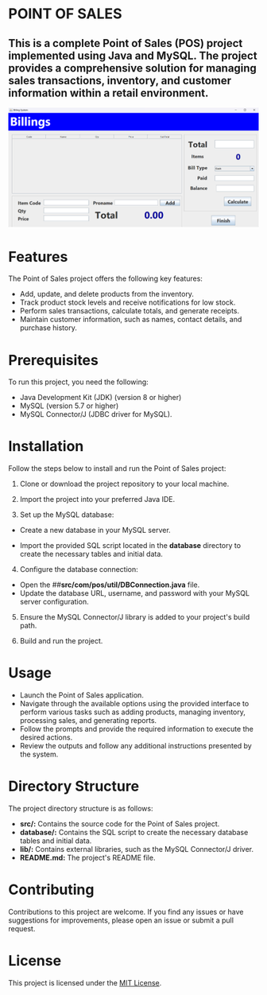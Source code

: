 # **POINT OF SALES**
## This is a complete Point of Sales (POS) project implemented using Java and MySQL. The project provides a comprehensive solution for managing sales transactions, inventory, and customer information within a retail environment.


![Alternate Text](/PointOfSales/src/Home.png)


# Features
The Point of Sales project offers the following key features:

- Add, update, and delete products from the inventory.
- Track product stock levels and receive notifications for low stock.
- Perform sales transactions, calculate totals, and generate receipts.
- Maintain customer information, such as names, contact details, and purchase history.

# Prerequisites

To run this project, you need the following:

- Java Development Kit (JDK) (version 8 or higher)
- MySQL (version 5.7 or higher)
- MySQL Connector/J (JDBC driver for MySQL).


# Installation

Follow the steps below to install and run the Point of Sales project:

1. Clone or download the project repository to your local machine.

2. Import the project into your preferred Java IDE.

3. Set up the MySQL database:

- Create a new database in your MySQL server.

- Import the provided SQL script located in the **database** directory to create the necessary tables and initial data.

4. Configure the database connection:

- Open the ##**src/com/pos/util/DBConnection.java** file.
- Update the database URL, username, and password with your MySQL server configuration.

5. Ensure the MySQL Connector/J library is added to your project's build path.

6. Build and run the project.

# Usage

- Launch the Point of Sales application.
- Navigate through the available options using the provided interface to perform various tasks such as adding products, managing inventory, processing sales, and generating reports.
- Follow the prompts and provide the required information to execute the desired actions.
- Review the outputs and follow any additional instructions presented by the system.



# Directory Structure

The project directory structure is as follows:

- **src/:** Contains the source code for the Point of Sales project.
- **database/:** Contains the SQL script to create the necessary database tables and initial data.
- **lib/:** Contains external libraries, such as the MySQL Connector/J driver.
- **README.md:** The project's README file.

# Contributing

Contributions to this project are welcome. If you find any issues or have suggestions for improvements, please open an issue or submit a pull request.

# License

This project is licensed under the [MIT License](https://opensource.org/license/mit/).
